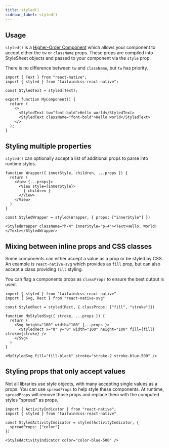 ```yaml
---
title: styled()
sidebar_label: styled()
---
```


## Usage

`styled()` is a [Higher-Order Component](https://reactjs.org/docs/higher-order-components.html) which allows your component to accept either the `tw` or `className` props. These props are compiled into StyleSheet objects and passed to your component via the `style` prop.

There is no difference between `tw` and `className`, but `tw` has priority.

```tsx
import { Text } from "react-native";
import { styled } from "tailwindcss-react-native";

const StyledText = styled(Text);

export function MyComponent() {
  return (
    <>
      <StyledText tw="font-bold">Hello world</StyledText>
      <StyledText className="font-bold">Hello world</StyledText>
    </>
  );
}
```

## Styling multiple properties

`styled()` can optionally accept a list of additional props to parse into runtime styles.

```tsx
function Wrapper({ innerStyle, children, ...props }) {
  return (
    <View {...props}>
      <View style={innerStyle}>
        { children }
      </View>
    </View>
  )
}

const StyledWrapper = styled(Wrapper, { props: ["innerStyle"] })

<StyledWrapper className="h-4" innerStyle="p-4"><Text>Hello, World!</Text></StyledWrapper>
```

## Mixing between inline props and CSS classes

Some components can either accept a value as a prop or be styled by CSS. An example is `react-native-svg` which provides as `fill` prop, but can also accept a class providing `fill` styling.

You can flag a components props as `classProps` to ensure the best output is used.

```tsx
import { styled } from "tailwindcss-react-native"
import { Svg, Rect } from "react-native-svg"

const StyledRect = styled(Rect, { classProps: ["fill", "stroke"]})

function MyStyledSvg({ stroke, ...props }) {
  return (
    <Svg height="100" width="100" {...props }>
      <StyledRect x="0" y="0" width="100" height="100" fill={fill} stroke={stroke} />
    </Svg>
  )
}

<MyStyledSvg fill="fill-black" stroke="stroke-2 stroke-blue-500" />
```

## Styling props that only accept values

Not all libraries use style objects, with many accepting single values as a props. You can use `spreadProps` to help style these components. At runtime, `spreadProps` will remove those props and replace them with the computed styles "spread" as props.

```tsx
import { ActivityIndicator } from "react-native";
import { styled } from "tailwindcss-react-native"

const StyledActivityIndicator = styled(ActivityIndicator, {
  spreadProps: ["color"]
})

<StyledActivityIndicator color="color-blue-500" />
```

